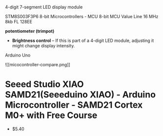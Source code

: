 
4-digit 7-segment LED display module

STM8S003F3P6
8-bit Microcontrollers - MCU 8-bit MCU Value Line 16 MHz 8kb FL 128EE

**potentiometer (trimpot)**
- **Brightness control** – If this is part of a 4-digit LED module, adjusting it might change display intensity.

Arduino Uno

![[micocontroller-compare.png]]


# Seeed Studio XIAO SAMD21(Seeeduino XIAO) - Arduino Microcontroller - SAMD21 Cortex M0+ with Free Course

- $5.40

